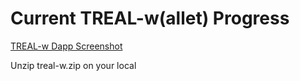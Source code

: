 # Current TREAL-w(allet) Progress

[TREAL-w Dapp Screenshot](training/mvp/frontend-app/TREAL-w-UI-Test-Screenshot_2024-09-24_22-46-45.png)

Unzip treal-w.zip on your local 

